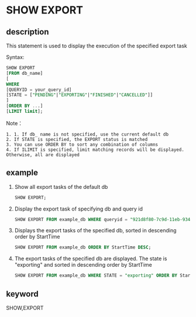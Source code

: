 # SHOW EXPORT

## description

This statement is used to display the execution of the specified export task

Syntax:

```sql
SHOW EXPORT
[FROM db_name]
[
WHERE
[QUERYID = your_query_id]
[STATE = ["PENDING"|"EXPORTING"|"FINISHED"|"CANCELLED"]]
]
[ORDER BY ...]
[LIMIT limit];
```

Note：

```plain text
1. 1. If db_ name is not specified, use the current default db
2. If STATE is specified, the EXPORT status is matched
3. You can use ORDER BY to sort any combination of columns
4. If ILIMIT is specified, limit matching records will be displayed. Otherwise, all are displayed
```

## example

1. Show all export tasks of the default db

    ```sql
    SHOW EXPORT;
    ```

2. Display the export task of specifying db and query id

    ```sql
    SHOW EXPORT FROM example_db WHERE queryid = "921d8f80-7c9d-11eb-9342-acde48001122";
    ```

3. Displays the export tasks of the specified db, sorted in descending order by StartTime

    ```sql
    SHOW EXPORT FROM example_db ORDER BY StartTime DESC;
    ```

4. The export tasks of the specified db are displayed. The state is "exporting" and sorted in descending order by StartTime

    ```sql
    SHOW EXPORT FROM example_db WHERE STATE = "exporting" ORDER BY StartTime DESC;
    ```

## keyword

SHOW,EXPORT
